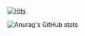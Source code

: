 [![Hits](https://hits.seeyoufarm.com/api/count/incr/badge.svg?url=https%3A%2F%2Fgithub.com%2FKor-NOH&count_bg=%23FB0000&title_bg=%23555555&icon=&icon_color=%23E7E7E7&title=hello&edge_flat=false)](https://hits.seeyoufarm.com)

![Anurag's GitHub stats](https://github-readme-stats.vercel.app/api?username=Kor-NOH&show_icons=true&theme=outrun)
